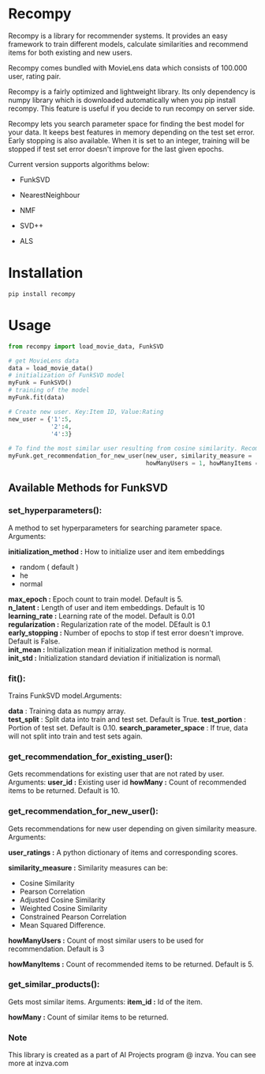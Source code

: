 # Recompy

Recompy is a library for recommender systems. It provides an easy framework to train different models, calculate similarities and recommend items for both existing and new users.

Recompy comes bundled with MovieLens data which consists of 100.000 user, rating pair.

Recompy is a fairly optimized and lightweight library. Its only dependency is numpy library which is downloaded automatically when you pip install recompy. This feature is useful if you decide to run recompy on server side.

Recompy lets you search parameter space for finding the best model for your data. It keeps best features in memory depending on the test set error. Early stopping is also available. When it is set to an integer, training will be stopped if test set error doesn't improve for the last given epochs.  

Current version supports algorithms below:
* FunkSVD
* NearestNeighbour
* NMF
* SVD++

* ALS


# Installation
```shell
pip install recompy
```
# Usage

```python
from recompy import load_movie_data, FunkSVD

# get MovieLens data
data = load_movie_data()
# initialization of FunkSVD model
myFunk = FunkSVD()
# training of the model
myFunk.fit(data)

# Create new user. Key:Item ID, Value:Rating
new_user = {'1':5,
            '2':4,
            '4':3}
            
# To find the most similar user resulting from cosine similarity. Recommend 5 items using the most similar user 
myFunk.get_recommendation_for_new_user(new_user, similarity_measure = 'cosine_similarity', 
                                       howManyUsers = 1, howManyItems = 5)
```

## Available Methods for FunkSVD

### set_hyperparameters():

A method to set hyperparameters for searching parameter space. Arguments:

__initialization_method :__  How to initialize user and item embeddings
* random ( default )
* he
* normal

__max_epoch :__ Epoch count to train model. Default is 5.\
__n_latent :__ Length of user and item embeddings. Default is 10\
__learning_rate :__ Learning rate of the model. Default is 0.01\
__regularization :__ Regularization rate of the model. DEfault is 0.1\
__early_stopping :__ Number of epochs to stop if test error doesn't improve. Default is False.\
__init_mean :__ Initialization mean if initialization method is normal.\
__init_std :__ Initialization standard deviation if initialization is normal\


### fit():

Trains FunkSVD model.Arguments:

__data__ : Training data as numpy array.\
__test_split__ : Split data into train and test set. Default is True.
__test_portion__ : Portion of test set. Default is 0.10.
__search_parameter_space__ : If true, data will not split into train and test sets again.  

### get_recommendation_for_existing_user():

Gets recommendations for existing user that are not rated by user. Arguments:
__user_id :__ Existing user id
__howMany :__ Count of recommended items to be returned. Default is 10.

### get_recommendation_for_new_user(): 

Gets recommendations for new user depending on given similarity measure. Arguments:

__user_ratings :__ A python dictionary of items and corresponding scores.

__similarity_measure :__ Similarity measures can be:
* Cosine Similarity
* Pearson Correlation
* Adjusted Cosine Similarity
* Weighted Cosine Similarity
* Constrained Pearson Correlation
* Mean Squared Difference.

__howManyUsers :__ Count of most similar users to be used for recommendation. Default is 3

__howManyItems :__ Count of recommended items to be returned. Default is 5.

### get_similar_products():
Gets most similar items. Arguments:
__item_id :__ Id of the item.

__howMany :__ Count of similar items to be returned.


### Note
This library is created as a part of AI Projects program @ inzva. You can see more at inzva.com
